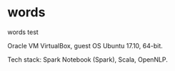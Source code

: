 # words

words test

Oracle VM VirtualBox, guest OS Ubuntu 17.10, 64-bit.

Tech stack: Spark Notebook (Spark), Scala, OpenNLP.

